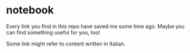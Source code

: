# notebook
Every link you find in this repo have saved me some time ago. Maybe you can find something useful for you, too!

Some link might refer to content written in Italian.
